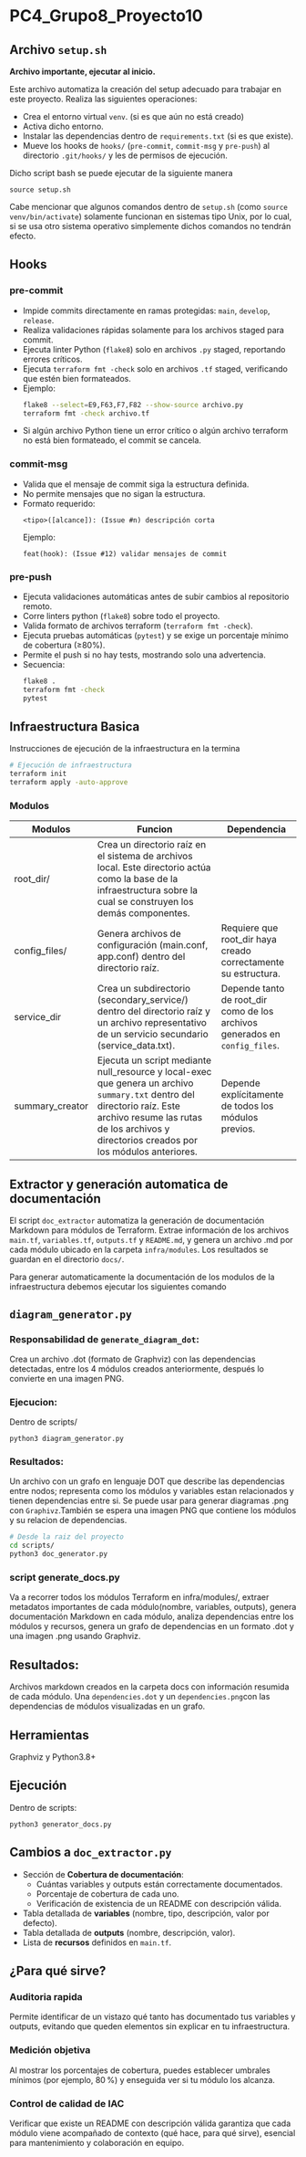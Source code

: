 # PC4_Grupo8_Proyecto10

## Archivo `setup.sh`

**Archivo importante, ejecutar al inicio.**

Este archivo automatiza la creación del setup adecuado para trabajar en este proyecto. Realiza las siguientes operaciones:

- Crea el entorno virtual `venv`. (si es que aún no está creado)
- Activa dicho entorno.
- Instalar las dependencias dentro de `requirements.txt` (si es que existe).
- Mueve los hooks de `hooks/` (`pre-commit`, `commit-msg` y `pre-push`) al directorio `.git/hooks/` y les de permisos de ejecución.

Dicho script bash se puede ejecutar de la siguiente manera

```
source setup.sh
```

Cabe mencionar que algunos comandos dentro de `setup.sh` (como `source venv/bin/activate`) solamente funcionan en sistemas tipo Unix, por lo cual, si se usa otro sistema operativo simplemente dichos comandos no tendrán efecto.

## Hooks

### pre-commit

- Impide commits directamente en ramas protegidas: `main`, `develop`, `release`.
- Realiza validaciones rápidas solamente para los archivos staged para commit.
- Ejecuta linter Python (`flake8`) solo en archivos `.py` staged, reportando errores críticos.
- Ejecuta `terraform fmt -check` solo en archivos `.tf` staged, verificando que estén bien formateados.
- Ejemplo:
  ```bash
  flake8 --select=E9,F63,F7,F82 --show-source archivo.py
  terraform fmt -check archivo.tf
  ```
- Si algún archivo Python tiene un error crítico o algún archivo terraform no está bien formateado, el commit se cancela.

### commit-msg

- Valida que el mensaje de commit siga la estructura definida.
- No permite mensajes que no sigan la estructura.
- Formato requerido:
  ```
  <tipo>([alcance]): (Issue #n) descripción corta
  ```
  Ejemplo:
  ```
  feat(hook): (Issue #12) validar mensajes de commit
  ```

### pre-push

- Ejecuta validaciones automáticas antes de subir cambios al repositorio remoto.
- Corre linters python (`flake8`) sobre todo el proyecto.
- Valida formato de archivos terraform (`terraform fmt -check`).
- Ejecuta pruebas automáticas (`pytest`) y se exige un porcentaje mínimo de cobertura (≥80%).
- Permite el push si no hay tests, mostrando solo una advertencia.
- Secuencia:
  ```bash
  flake8 .
  terraform fmt -check
  pytest
  ```

## Infraestructura Basica

Instrucciones de ejecución de la infraestructura en la termina

``` bash
# Ejecución de infraestructura
terraform init
terraform apply -auto-approve
```

### **Modulos**

| Modulos | Funcion | Dependencia |
|---------|---------|-------------|
|root_dir/| Crea un directorio raíz en el sistema de archivos local. Este directorio actúa como la base de la infraestructura sobre la cual se construyen los demás componentes.||
|config_files/|Genera archivos de configuración (main.conf, app.conf) dentro del directorio raíz.| Requiere que root_dir haya creado correctamente su estructura.
|service_dir|Crea un subdirectorio (secondary_service/) dentro del directorio raíz y un archivo representativo de un servicio secundario (service_data.txt).|Depende tanto de root_dir como de los archivos generados en `config_files`.|
|summary_creator|Ejecuta un script mediante null_resource y local-exec que genera un archivo `summary.txt` dentro del directorio raíz. Este archivo resume las rutas de los archivos y directorios creados por los módulos anteriores.|Depende explícitamente de todos los módulos previos.|


## Extractor y generación automatica de documentación

El script `doc_extractor` automatiza la generación de documentación Markdown para módulos de Terraform. Extrae información de los archivos `main.tf`, `variables.tf`, `outputs.tf` y `README.md`, y genera un archivo .md por cada módulo ubicado en la carpeta `infra/modules`. Los resultados se guardan en el directorio `docs/`.

Para generar automaticamente la documentación de los modulos de la infraestructura debemos ejecutar los siguientes comando


## `diagram_generator.py`

### Responsabilidad de `generate_diagram_dot`:

Crea un archivo .dot (formato de Graphviz) con las dependencias detectadas, entre los 4 módulos creados anteriormente, después lo convierte en una imagen PNG.

### Ejecucion:

Dentro de scripts/

```
python3 diagram_generator.py
```


### Resultados:
Un archivo con un grafo en lenguaje DOT que describe las dependencias entre nodos; representa como los módulos y variables estan relacionados y tienen dependencias entre si. Se puede usar para generar diagramas .png con `Graphivz`.También se espera una imagen PNG que contiene los módulos y su relacion de dependencias.


```bash
# Desde la raiz del proyecto
cd scripts/
python3 doc_generator.py
```
### script generate_docs.py
Va a recorrer todos los módulos Terraform en infra/modules/, extraer metadatos importantes de cada módulo(nombre, variables, outputs), genera documentación Markdown en cada módulo,
analiza dependencias entre los módulos y recursos, genera un grafo de dependencias en un formato .dot y una imagen .png usando Graphviz.

## Resultados:
Archivos markdown creados en la carpeta docs con información resumida de cada módulo.
Una  `dependencies.dot` y un `dependencies.png`con las dependencias de módulos visualizadas en un grafo.

## Herramientas

Graphviz y Python3.8+


## Ejecución
Dentro de scripts:

```
python3 generator_docs.py
```

## Cambios a `doc_extractor.py`
 

- Sección de **Cobertura de documentación**:
  - Cuántas variables y outputs están correctamente documentados.
  - Porcentaje de cobertura de cada uno.
  - Verificación de existencia de un README con descripción válida.
- Tabla detallada de **variables** (nombre, tipo, descripción, valor por defecto).
- Tabla detallada de **outputs** (nombre, descripción, valor).
- Lista de **recursos** definidos en `main.tf`.
 
## ¿Para qué sirve?


### **Auditoria rapida**
Permite identificar de un vistazo qué tanto has documentado tus variables y outputs, evitando que queden elementos sin explicar en tu infraestructura.


### **Medición objetiva**
Al mostrar los porcentajes de cobertura, puedes establecer umbrales mínimos (por ejemplo, 80 %) y enseguida ver si tu módulo los alcanza.

### **Control de calidad de IAC**
Verificar que existe un README con descripción válida garantiza que cada módulo viene acompañado de contexto (qué hace, para qué sirve), esencial para mantenimiento y colaboración en equipo.

